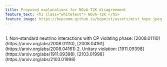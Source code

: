 ```yaml
---
title: Proposed explanations for NOvA-T2K disagreement
feature_text: <h1 class="whitetext"> NOvA-T2K </h1>
feature_image: https://hepcomm.github.io/hepmist/assets/mist_hope.jpeg
---
```

<br>
1. Non-standard neutrino interactions with CP violating phase: [2008.01110](https://arxiv.org/abs/2008.01110), [2008.04161](https://arxiv.org/abs/2008.04161)
2. Unitary violation: [1911.09398](https://arxiv.org/abs/1911.09398), [2103.01998](https://arxiv.org/abs/2103.01998)
